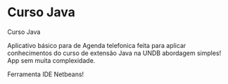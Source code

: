 # Curso Java
Curso Java

Aplicativo básico para de Agenda telefonica feita para aplicar conhecimentos do curso de extensão Java na UNDB abordagem simples!
App sem muita complexidade.

Ferramenta IDE Netbeans!
